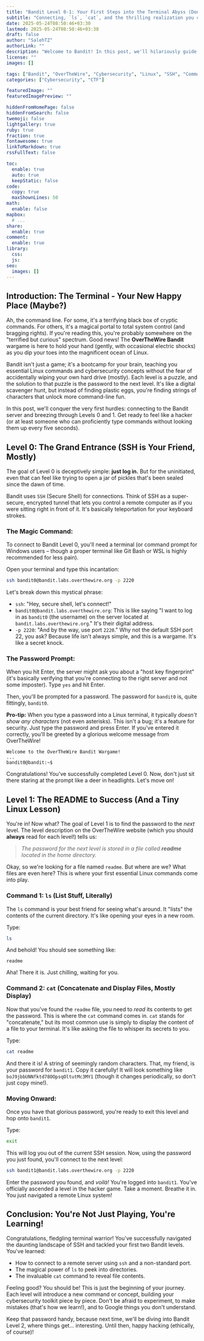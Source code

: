 ```yaml
---
title: "Bandit Level 0-1: Your First Steps into the Terminal Abyss (Don't Trip!)"
subtitle: "Connecting, `ls`, `cat`, and the thrilling realization you can now, like, *do stuff* in Linux."
date: 2025-05-24T08:50:46+03:30
lastmod: 2025-05-24T08:50:46+03:30
draft: false
author: "SalehTZ"
authorLink: ""
description: "Welcome to Bandit! In this post, we'll hilariously guide you through connecting to the OverTheWire Bandit server and conquering your first two levels. Prepare to type, to wonder, and to finally feel like a terminal wizard (kinda)."
license: ""
images: []

tags: ["Bandit", "OverTheWire", "Cybersecurity", "Linux", "SSH", "Command Line", "Beginner"]
categories: ["Cybersecurity", "CTF"]

featuredImage: ""
featuredImagePreview: ""

hiddenFromHomePage: false
hiddenFromSearch: false
twemoji: false
lightgallery: true
ruby: true
fraction: true
fontawesome: true
linkToMarkdown: true
rssFullText: false

toc:
  enable: true
  auto: true
  keepStatic: false
code:
  copy: true
  maxShownLines: 50
math:
  enable: false
mapbox:
  # ...
share:
  enable: true
comment:
  enable: true
library:
  css:
  js:
seo:
  images: []
---
```


## Introduction: The Terminal - Your New Happy Place (Maybe?)

Ah, the command line. For some, it's a terrifying black box of cryptic commands. For others, it's a magical portal to total system control (and bragging rights). If you're reading this, you're probably somewhere on the "terrified but curious" spectrum. Good news! The **OverTheWire Bandit** wargame is here to hold your hand (gently, with occasional electric shocks) as you dip your toes into the magnificent ocean of Linux.

Bandit isn't just a game; it's a bootcamp for your brain, teaching you essential Linux commands and cybersecurity concepts without the fear of accidentally wiping your own hard drive (mostly). Each level is a puzzle, and the solution to that puzzle is the password to the next level. It's like a digital scavenger hunt, but instead of finding plastic eggs, you're finding strings of characters that unlock more command-line fun.

In this post, we'll conquer the very first hurdles: connecting to the Bandit server and breezing through Levels 0 and 1. Get ready to feel like a hacker (or at least someone who can proficiently type commands without looking them up every five seconds).

## Level 0: The Grand Entrance (SSH is Your Friend, Mostly)

The goal of Level 0 is deceptively simple: **just log in.** But for the uninitiated, even that can feel like trying to open a jar of pickles that's been sealed since the dawn of time.

Bandit uses `SSH` (Secure Shell) for connections. Think of SSH as a super-secure, encrypted tunnel that lets you control a remote computer as if you were sitting right in front of it. It's basically teleportation for your keyboard strokes.

### The Magic Command:

To connect to Bandit Level 0, you'll need a terminal (or command prompt for Windows users – though a proper terminal like Git Bash or WSL is highly recommended for less pain).

Open your terminal and type this incantation:

```bash
ssh bandit0@bandit.labs.overthewire.org -p 2220
```

Let's break down this mystical phrase:

* `ssh`: "Hey, secure shell, let's connect!"
* `bandit0@bandit.labs.overthewire.org`: This is like saying "I want to log in as `bandit0` (the username) on the server located at `bandit.labs.overthewire.org`." It's their digital address.
* `-p 2220`: "And by the way, use port `2220`." Why not the default SSH port 22, you ask? Because life isn't always simple, and this is a wargame. It's like a secret knock.

### The Password Prompt:

When you hit Enter, the server might ask you about a "host key fingerprint" (it's basically verifying that you're connecting to the right server and not some imposter). Type `yes` and hit Enter.

Then, you'll be prompted for a password. The password for `bandit0` is, quite fittingly, `bandit0`.

**Pro-tip:** When you type a password into a Linux terminal, it typically *doesn't show any characters* (not even asterisks). This isn't a bug; it's a feature for security. Just type the password and press Enter. If you've entered it correctly, you'll be greeted by a glorious welcome message from OverTheWire!

```
Welcome to the OverTheWire Bandit Wargame!
...
bandit0@bandit:~$
```

Congratulations! You've successfully completed Level 0. Now, don't just sit there staring at the prompt like a deer in headlights. Let's move on!

## Level 1: The README to Success (And a Tiny Linux Lesson)

You're in! Now what? The goal of Level 1 is to find the password to the *next* level. The level description on the OverTheWire website (which you should **always** read for each level!) tells us:

> *The password for the next level is stored in a file called **readme** located in the home directory.*

Okay, so we're looking for a file named `readme`. But where are we? What files are even here? This is where your first essential Linux commands come into play.

### Command 1: `ls` (List Stuff, Literally)

The `ls` command is your best friend for seeing what's around. It "lists" the contents of the current directory. It's like opening your eyes in a new room.

Type:

```bash
ls
```

And behold! You should see something like:

```
readme
```

Aha! There it is. Just chilling, waiting for you.

### Command 2: `cat` (Concatenate and Display Files, Mostly Display)

Now that you've found the `readme` file, you need to *read* its contents to get the password. This is where the `cat` command comes in. `cat` stands for "concatenate," but its most common use is simply to display the content of a file to your terminal. It's like asking the file to whisper its secrets to you.

Type:

```bash
cat readme
```

And there it is! A string of seemingly random characters. That, my friend, is your password for `bandit1`. Copy it carefully! It will look something like `boJ9jbbUNNfktd78OOpsqOltutMc3MY1` (though it changes periodically, so don't just copy mine!).

### Moving Onward:

Once you have that glorious password, you're ready to exit this level and hop onto `bandit1`.

Type:

```bash
exit
```

This will log you out of the current SSH session. Now, using the password you just found, you'll connect to the next level:

```bash
ssh bandit1@bandit.labs.overthewire.org -p 2220
```

Enter the password you found, and *voilà!* You're logged into `bandit1`. You've officially ascended a level in the hacker game. Take a moment. Breathe it in. You just navigated a remote Linux system!

## Conclusion: You're Not Just Playing, You're Learning!

Congratulations, fledgling terminal warrior! You've successfully navigated the daunting landscape of SSH and tackled your first two Bandit levels. You've learned:

* How to connect to a remote server using `ssh` and a non-standard port.
* The magical power of `ls` to peek into directories.
* The invaluable `cat` command to reveal file contents.

Feeling good? You should be! This is just the beginning of your journey. Each level will introduce a new command or concept, building your cybersecurity toolkit piece by piece. Don't be afraid to experiment, to make mistakes (that's how we learn!), and to Google things you don't understand.

Keep that password handy, because next time, we'll be diving into Bandit Level 2, where things get... interesting. Until then, happy hacking (ethically, of course)!
